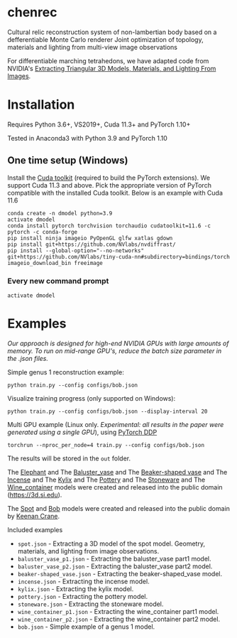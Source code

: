 # chenrec
Cultural relic reconstruction system of non-lambertian body based on a defferentiable Monte Carlo renderer
Joint optimization of topology, materials and lighting from multi-view image observations 

For differentiable marching tetrahedons, we have adapted code from NVIDIA's [Extracting Triangular 3D Models, Materials, and Lighting From Images](https://github.com/NVlabs/nvdiffrec).

# Installation

Requires Python 3.6+, VS2019+, Cuda 11.3+ and PyTorch 1.10+

Tested in Anaconda3 with Python 3.9 and PyTorch 1.10

## One time setup (Windows)

Install the [Cuda toolkit](https://developer.nvidia.com/cuda-toolkit) (required to build the PyTorch extensions).
We support Cuda 11.3 and above.
Pick the appropriate version of PyTorch compatible with the installed Cuda toolkit.
Below is an example with Cuda 11.6

```
conda create -n dmodel python=3.9
activate dmodel
conda install pytorch torchvision torchaudio cudatoolkit=11.6 -c pytorch -c conda-forge
pip install ninja imageio PyOpenGL glfw xatlas gdown
pip install git+https://github.com/NVlabs/nvdiffrast/
pip install --global-option="--no-networks" git+https://github.com/NVlabs/tiny-cuda-nn#subdirectory=bindings/torch
imageio_download_bin freeimage
```

### Every new command prompt
`activate dmodel`

# Examples

*Our approach is designed for high-end NVIDIA GPUs with large amounts of memory.
To run on mid-range GPU's, reduce the batch size parameter in the .json files.*

Simple genus 1 reconstruction example:
```
python train.py --config configs/bob.json
```
Visualize training progress (only supported on Windows):
```
python train.py --config configs/bob.json --display-interval 20
```

Multi GPU example (Linux only. *Experimental: all results in the paper were generated using a single GPU*),
using [PyTorch DDP](https://pytorch.org/docs/stable/elastic/run.html#launcher-api)
```
torchrun --nproc_per_node=4 train.py --config configs/bob.json
```

The results will be stored in the `out` folder.

The [Elephant](https://3d.si.edu/object/3d/spouted-vessel-he-form-elephant-masks-taotie-dragons-and-snakes:d8c63598-4ebc-11ea-b77f-2e728ce88125) and
The [Baluster_vase](https://3d.si.edu/object/3d/baluster-vase-one-three-five-piece-garniture-f1980190-194:d8c62634-4ebc-11ea-b77f-2e728ce88125) and
The [Beaker-shaped vase](https://3d.si.edu/object/3d/beaker-vase-one-five-piece-garniture:446bedc0-76f1-4eb9-a30e-355be14e9e30) and
The [Incense](https://3d.si.edu/object/3d/lidded-incense-burner-xianglu-geometric-decoration-and-narrative-scenes:ce850625-2cf1-4c6f-9086-0d5845d9a664) and
The [Kylix](https://3d.si.edu/object/3d/kylix:547c78d1-620b-40c4-982e-01928870fef4) and
The [Pottery](https://3d.si.edu/object/3d/colonoware-pot-cooper-river-charleston-county-sc:79da3e3f-3ad7-41de-8956-e891d88a3c5f) and
The [Stoneware](https://3d.si.edu/object/3d/stoneware-jug-created-thomas-commeraw:82adf5d6-5ec4-46cc-9e68-6a4d7c5ea824) and
The [Wine_container](https://3d.si.edu/object/3d/ritual-wine-container-fangyi-maskstaotie-serpents-and-birds:d8c62f94-4ebc-11ea-b77f-2e728ce88125)
models were created and released into the public domain (https://3d.si.edu).

The [Spot](http://www.cs.cmu.edu/~kmcrane/Projects/ModelRepository/index.html#spot) and
[Bob](https://www.cs.cmu.edu/~kmcrane/Projects/ModelRepository/index.html) models were
created and released into the public domain by [Keenan Crane](http://www.cs.cmu.edu/~kmcrane/index.html).

Included examples

- `spot.json` - Extracting a 3D model of the spot model. Geometry, materials, and lighting from image observations.
- `baluster_vase_p1.json` - Extracting the baluster_vase part1 model.
- `baluster_vase_p2.json` - Extracting the baluster_vase part2 model.
- `beaker-shaped_vase.json` - Extracting the beaker-shaped_vase model.
- `incense.json` - Extracting the incense model.
- `kylix.json` - Extracting the kylix model.
- `pottery.json` - Extracting the pottery model.
- `stoneware.json` - Extracting the stoneware model.
- `wine_container_p1.json` - Extracting the wine_container part1 model.
- `wine_container_p2.json` - Extracting the wine_container part2 model.
- `bob.json` - Simple example of a genus 1 model.
